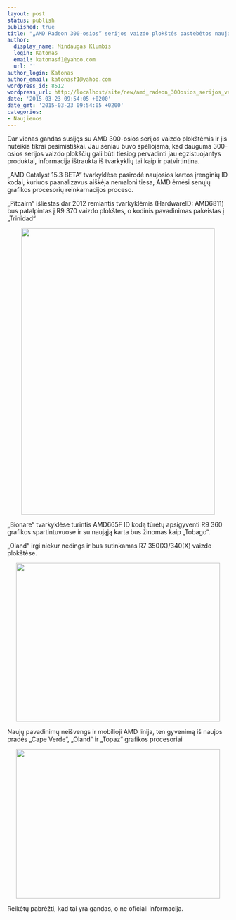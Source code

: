 ```yaml
---
layout: post
status: publish
published: true
title: "„AMD Radeon 300-osios“ serijos vaizdo plokštės pastebėtos naujausiose tvarkyklėse"
author:
  display_name: Mindaugas Klumbis
  login: Katonas
  email: katonasf1@yahoo.com
  url: ''
author_login: Katonas
author_email: katonasf1@yahoo.com
wordpress_id: 8512
wordpress_url: http://localhost/site/new/amd_radeon_300osios_serijos_vaizdo_plokstes_pastebetos_naujausiose_tvarkyklese/
date: '2015-03-23 09:54:05 +0200'
date_gmt: '2015-03-23 09:54:05 +0200'
categories:
- Naujienos
---
```

<p>
	Dar vienas gandas susijęs su AMD 300-osios serijos vaizdo plok&scaron;tėmis ir jis nuteikia tikrai pesimisti&scaron;kai. Jau seniau buvo spėliojama, kad dauguma 300-osios serijos vaizdo plok&scaron;čių gali būti tiesiog pervadinti jau egzistuojantys produktai, informacija i&scaron;traukta i&scaron; tvarkyklių tai kaip ir patvirtintina.</p>
<p>
	&bdquo;AMD Catalyst 15.3 BETA&ldquo; tvarkyklėse pasirodė naujosios kartos įrenginių ID kodai, kuriuos paanalizavus ai&scaron;kėja nemaloni tiesa, AMD ėmėsi senųjų grafikos procesorių reinkarnacijos proceso.</p>
<p>
	&bdquo;Pitcairn&ldquo; i&scaron;liestas dar 2012 remiantis tvarkyklėmis (HardwareID: AMD6811) bus patalpintas į R9 370 vaizdo plok&scaron;tes, o kodinis pavadinimas pakeistas į &bdquo;Trinidad&ldquo;</p>
<p style="text-align: center;">
	<img alt="" src="http://technews.lt/userfiles/Pitcairn rebrand(1).jpg" style="width: 440px; height: 651px;" /></p>
<p>
	&bdquo;Bionare&ldquo; tvarkyklėse turintis AMD665F ID kodą tūrėtų apsigyventi R9 360 grafikos spartintuvuose ir su naująją karta bus žinomas kaip &bdquo;Tobago&ldquo;.</p>
<p>
	&bdquo;Oland&ldquo; irgi niekur nedings ir bus sutinkamas R7 350(X)/340(X) vaizdo plok&scaron;tėse.</p>
<p style="text-align: center;">
	<a href="http://technews.lt/userfiles/Hardware ID AMD 300.JPG"><img alt="" src="http://technews.lt/userfiles/Hardware ID AMD 300.JPG" style="width: 464px; height: 361px;" /></a></p>
<p>
	Naujų pavadinimų nei&scaron;vengs ir mobilioji AMD linija, ten gyvenimą i&scaron; naujos pradės &bdquo;Cape Verde&ldquo;, &bdquo;Oland&ldquo; ir &bdquo;Topaz&ldquo; grafikos procesoriai</p>
<p style="text-align: center;">
	<a href="http://technews.lt/userfiles/M series rebrand.JPG"><img alt="" src="http://technews.lt/userfiles/M series rebrand.JPG" style="width: 464px; height: 340px;" /></a></p>
<p>
	Reikėtų pabrėžti, kad tai yra gandas, o ne oficiali informacija.</p>
